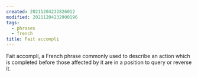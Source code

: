 ```yaml
---
created: 20211204232826012
modified: 20211204232900196
tags:
  - phrases
  - french
title: Fait accompli
---
```


Fait accompli, a French phrase commonly used to describe an action which is completed before those affected by it are in a position to query or reverse it.

